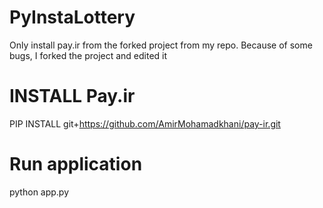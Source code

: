 # PyInstaLottery

Only install pay.ir from the forked project from my repo. Because of some bugs, I forked the project and edited it

# INSTALL Pay.ir
PIP INSTALL git+https://github.com/AmirMohamadkhani/pay-ir.git

# Run application
python app.py
